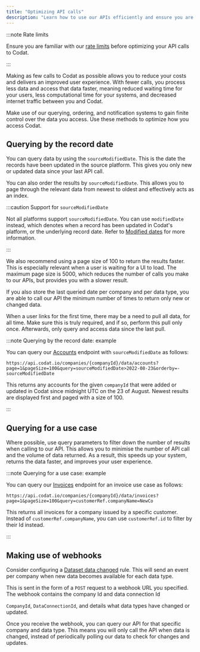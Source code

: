 ```yaml
---
title: "Optimizing API calls"
description: "Learn how to use our APIs efficiently and ensure you are not reaching our rate limits"
---
```


:::note Rate limits

Ensure you are familiar with our [rate limits](/using-the-api/rate-limits) before optimizing your API calls to Codat.

:::

Making as few calls to Codat as possible allows you to reduce your costs and delivers an improved user experience. With fewer calls, you process less data and access that data faster, meaning reduced waiting time for your users, less computational time for your systems, and decreased internet traffic between you and Codat.

Make use of our querying, ordering, and notification systems to gain finite control over the data you access. Use these methods to optimize how you access Codat. 

## Querying by the record date

You can query data by using the `sourceModifiedDate`. This is the date the records have been updated in the source platform. This gives you only new or updated data since your last API call. 

You can also order the results by `sourceModifiedDate`. This allows you to page through the relevant data from newest to oldest and effectively acts as an index. 

:::caution Support for `sourceModifiedDate`

Not all platforms support `sourceModifiedDate`. You can use `modifiedDate` instead, which denotes when a record has been updated in Codat's platform, or the underlying record date. Refer to [Modified dates](/using-the-api/modified-dates) for more information.

:::

We also recommend using a page size of 100 to return the results faster. This is especially relevant when a user is waiting for a UI to load. The maximum page size is 5000, which reduces the number of calls you make to our APIs, but provides you with a slower result.  

If you also store the last queried date per company and per data type, you are able to call our API the minimum number of times to return only new or changed data.

When a user links for the first time, there may be a need to pull all data, for all time. Make sure this is truly required, and if so, perform this pull only once. Afterwards, only query and access data since the last pull. 

:::note Querying by the record date: example

You can query our [Accounts](/accounting-api#/operations/get-accounts) endpoint with `sourceModifiedDate` as follows:  

```http
https://api.codat.io/companies/{companyId}/data/accounts?page=1&pageSize=100&query=sourceModifiedDate>2022-08-23&orderby=-sourceModifiedDate
```
This returns any accounts for the given `companyId` that were added or updated in Codat since midnight UTC on the 23 of August. Newest results are displayed first and paged with a size of 100.

:::

## Querying for a use case

Where possible, use query parameters to filter down the number of results when calling to our API. This allows you to minimise the number of API call and the volume of data returned. As a result, this speeds up your system, returns the data faster, and improves your user experience. 

:::note Querying for a use case: example

You can query our [Invoices](/accounting-api#/operations/list-invoices) endpoint for an invoice use case as follows:  

```http
https://api.codat.io/companies/{companyId}/data/invoices?page=1&pageSize=100&query=customerRef.companyName=NewCo
```
This returns all invoices for a company issued by a specific customer.  Instead of `customerRef.companyName`, you can use `customerRef.id` to filter by their Id instead.

:::

## Making use of webhooks

Consider configuring a [Dataset data changed](/introduction/webhooks/core-rules-create#dataset-data-changed) rule. This will send an event per company when new data becomes available for each data type. 

This is sent in the form of a `POST` request to a webhook URL you specified. The webhook contains the company Id and data connection Id 

`CompanyId`, `DataConnectionId`, and details what data types have changed or updated. 

Once you receive the webhook, you can query our API for that specific company and data type. This means you will only call the API when data is changed, instead of periodically polling our data to check for changes and updates.

